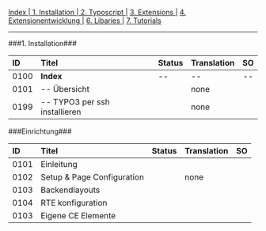 [Index   | ](README.md)  [1. Installation   | ](1-installation.md)  [2. Typoscript   |](2-typoscript.md)   [3. Extensions  |](3-extensions.md)  [4. Extensionentwicklung  |](4-extensionentwicklung.md)  [6. Libaries  |](6-libaries.md)  [7. Tutorials](7-tutorials.md) 
***

###1. Installation###

| ID   | Titel                         | Status       | Translation | SO   |
| :--- | :---------------------------- | :----------- | :---------- | :--: |
| 0100 | **Index**                     | --           | --          | --   |
| 0101 | -- Übersicht                  |              | none        |      |
| 0199 | -- TYPO3 per ssh installieren |              | none        |      |


###Einrichtung###

| ID   | Titel                         | Status       | Translation | SO   |
| :--- | :---------------------------- | :----------- | :---------- | :--: |
| 0101 | Einleitung                    |              |             |      |
| 0102 | Setup & Page Configuration    |              | none        |      |
| 0103 | Backendlayouts                |              |             |      |
| 0104 | RTE konfiguration             |              |             |      |
| 0103 |Eigene CE Elemente             |              |             |      |
